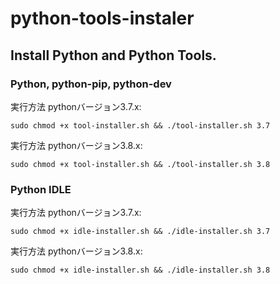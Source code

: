 # python-tools-instaler
## Install Python and Python Tools.
### Python, python-pip, python-dev
実行方法 pythonバージョン3.7.x:
```
sudo chmod +x tool-installer.sh && ./tool-installer.sh 3.7
```

実行方法 pythonバージョン3.8.x:
```
sudo chmod +x tool-installer.sh && ./tool-installer.sh 3.8
```

### Python IDLE
実行方法 pythonバージョン3.7.x:

```
sudo chmod +x idle-installer.sh && ./idle-installer.sh 3.7
```

実行方法 pythonバージョン3.8.x:

```
sudo chmod +x idle-installer.sh && ./idle-installer.sh 3.8
```
